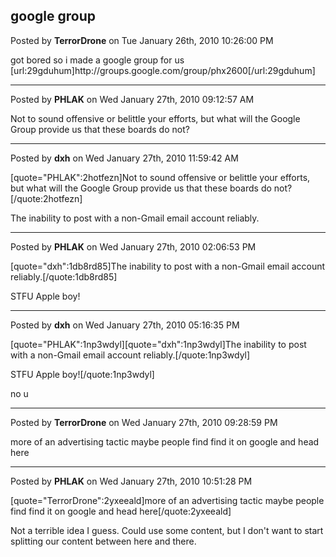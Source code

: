 ## google group
Posted by **TerrorDrone** on Tue January 26th, 2010 10:26:00 PM

got bored so i made a google group for us 
[url:29gduhum]http&#58;//groups&#46;google&#46;com/group/phx2600[/url:29gduhum]

--------------------------------------------------------------------------------

Posted by **PHLAK** on Wed January 27th, 2010 09:12:57 AM

Not to sound offensive or belittle your efforts, but what will the Google Group provide us that these boards do not?

--------------------------------------------------------------------------------

Posted by **dxh** on Wed January 27th, 2010 11:59:42 AM

[quote=&quot;PHLAK&quot;:2hotfezn]Not to sound offensive or belittle your efforts, but what will the Google Group provide us that these boards do not?[/quote:2hotfezn]

The inability to post with a non-Gmail email account reliably.

--------------------------------------------------------------------------------

Posted by **PHLAK** on Wed January 27th, 2010 02:06:53 PM

[quote=&quot;dxh&quot;:1db8rd85]The inability to post with a non-Gmail email account reliably.[/quote:1db8rd85]

STFU Apple boy!

--------------------------------------------------------------------------------

Posted by **dxh** on Wed January 27th, 2010 05:16:35 PM

[quote=&quot;PHLAK&quot;:1np3wdyl][quote=&quot;dxh&quot;:1np3wdyl]The inability to post with a non-Gmail email account reliably.[/quote:1np3wdyl]

STFU Apple boy![/quote:1np3wdyl]

no u

--------------------------------------------------------------------------------

Posted by **TerrorDrone** on Wed January 27th, 2010 09:28:59 PM

more of an advertising tactic maybe people find find it on google and head here

--------------------------------------------------------------------------------

Posted by **PHLAK** on Wed January 27th, 2010 10:51:28 PM

[quote=&quot;TerrorDrone&quot;:2yxeeald]more of an advertising tactic maybe people find find it on google and head here[/quote:2yxeeald]

Not a terrible idea I guess.  Could use some content, but I don't want to start splitting our content between here and there.
